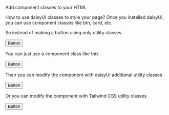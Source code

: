 Add component classes to your HTML

How to use daisyUI classes to style your page?
Once you installed daisyUI, you can use component classes like btn, card, etc.

So instead of making a button using only utility classes

<button
  class="inline-block cursor-pointer rounded-md bg-gray-800 px-4 py-3 text-center text-sm font-semibold uppercase text-white transition duration-200 ease-in-out hover:bg-gray-900">
Button
</button>

You can just use a component class like this

<button class="btn">Button</button>

Then you can modify the component with daisyUI additional utility classes

<button class="btn btn-primary">Button</button>

Or you can modify the component with Tailwind CSS utility classes

<button class="btn w-64 rounded-full">Button</button>
